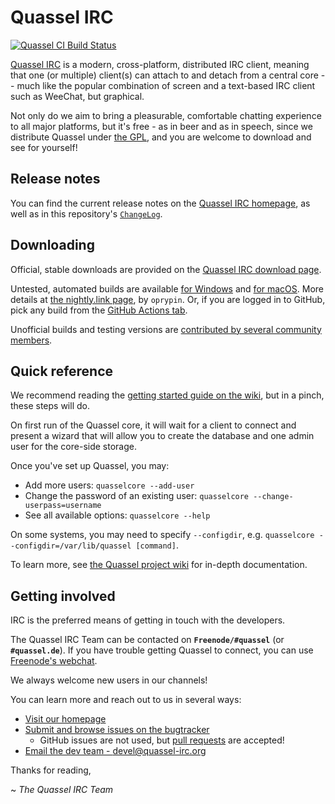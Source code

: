 # Quassel IRC

[![Quassel CI Build Status][ci-badge]][ci-status-page]

[Quassel IRC][web-home] is a modern, cross-platform, distributed IRC client,
meaning that one (or multiple) client(s) can attach to and detach from a
central core -- much like the popular combination of screen and a text-based
IRC client such as WeeChat, but graphical.

Not only do we aim to bring a pleasurable, comfortable chatting experience to
all major platforms, but it's free - as in beer and as in speech, since we
distribute Quassel under [the GPL][gpl], and you are welcome to download and
see for yourself!

## Release notes

You can find the current release notes on the [Quassel IRC homepage][web-home],
as well as in this repository's [`ChangeLog`][repo-changelog].

## Downloading

Official, stable downloads are provided on the [Quassel IRC download page][downloads].

Untested, automated builds are available [for Windows][nightly-windows] and
[for macOS][nightly-macos].  More details at [the nightly.link page][nightly-link],
by `oprypin`.  Or, if you are logged in to GitHub, pick any build from the
[GitHub Actions tab][ci-status-page].

Unofficial builds and testing versions are [contributed by several community members][unofficial-builds].

## Quick reference

We recommend reading the [getting started guide on the wiki][getting-started],
but in a pinch, these steps will do.

On first run of the Quassel core, it will wait for a client to connect
and present a wizard that will allow you to create the database and one admin
user for the core-side storage.

Once you've set up Quassel, you may:

* Add more users: `quasselcore --add-user`
* Change the password of an existing user: `quasselcore --change-userpass=username`
* See all available options: `quasselcore --help`

On some systems, you may need to specify `--configdir`, e.g.
`quasselcore --configdir=/var/lib/quassel [command]`.

To learn more, see [the Quassel project wiki][quassel-wiki] for in-depth
documentation.

## Getting involved

IRC is the preferred means of getting in touch with the developers.

The Quassel IRC Team can be contacted on **`Freenode/#quassel`**
(or **`#quassel.de`**).  If you have trouble getting Quassel to connect,
you can use [Freenode's webchat][help-freenode].

We always welcome new users in our channels!

You can learn more and reach out to us in several ways:

* [Visit our homepage][web-home]
* [Submit and browse issues on the bugtracker][bugs]
  * GitHub issues are not used, but [pull requests][github-pr] are accepted!
* [Email the dev team - devel@quassel-irc.org][dev-email]

Thanks for reading,

~ *The Quassel IRC Team*

[web-home]: https://quassel-irc.org
[dev-email]: mailto:devel@quassel-irc.org
[help-freenode]: https://webchat.freenode.net?channels=%23quassel
[repo-changelog]: ChangeLog
[ci-badge]: https://github.com/quassel/quassel/workflows/Quassel%20CI/badge.svg?branch=master
[ci-status-page]: https://github.com/quassel/quassel/actions?query=branch%3Amaster
[gpl]: https://www.gnu.org/licenses/gpl.html
[downloads]: https://quassel-irc.org/downloads
[nightly-windows]: https://nightly.link/quassel/quassel/workflows/main/master/Windows.zip
[nightly-macos]: https://nightly.link/quassel/quassel/workflows/main/master/macOS.zip
[nightly-link]: https://nightly.link/quassel/quassel/workflows/main/master
[getting-started]: https://bugs.quassel-irc.org/projects/quassel-irc/wiki#Getting-started
[unofficial-builds]: https://bugs.quassel-irc.org/projects/quassel-irc/wiki#Unofficial-builds
[quassel-wiki]: https://bugs.quassel-irc.org/projects/quassel-irc/wiki
[github-pr]: https://github.com/quassel/quassel/pull/new/master
[bugs]: https://bugs.quassel-irc.org
